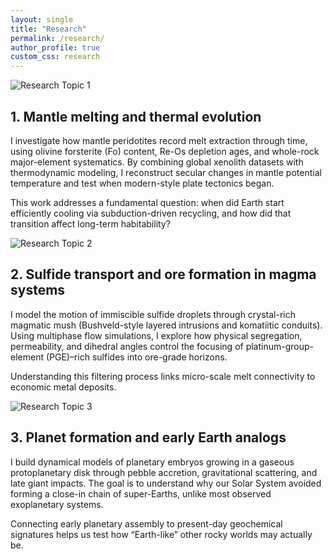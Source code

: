 ```yaml
---
layout: single
title: "Research"
permalink: /research/
author_profile: true
custom_css: research
---
```



<div class="research-section">

  <!-- Section 1 -->
  <div class="research-block research-left">
    <div class="research-img">
      <img src="{{ '/images/research/research1.jpg' | relative_url }}" alt="Research Topic 1">
    </div>
    <div class="research-text">
      <h2>1. Mantle melting and thermal evolution</h2>
      <p>
      I investigate how mantle peridotites record melt extraction through time, using olivine forsterite (Fo) content,
      Re-Os depletion ages, and whole-rock major-element systematics. By combining global xenolith datasets with
      thermodynamic modeling, I reconstruct secular changes in mantle potential temperature and test when modern-style
      plate tectonics began.
      </p>
      <p>
      This work addresses a fundamental question: when did Earth start efficiently cooling via subduction-driven
      recycling, and how did that transition affect long-term habitability?
      </p>
    </div>
  </div>

  <!-- Section 2 -->
  <div class="research-block research-right">
    <div class="research-img">
      <img src="{{ '/images/research/research2.jpg' | relative_url }}" alt="Research Topic 2">
    </div>
    <div class="research-text">
      <h2>2. Sulfide transport and ore formation in magma systems</h2>
      <p>
      I model the motion of immiscible sulfide droplets through crystal-rich magmatic mush (Bushveld-style layered
      intrusions and komatiitic conduits). Using multiphase flow simulations, I explore how physical segregation,
      permeability, and dihedral angles control the focusing of platinum-group-element (PGE)–rich sulfides into
      ore-grade horizons.
      </p>
      <p>
      Understanding this filtering process links micro-scale melt connectivity to economic metal deposits.
      </p>
    </div>
  </div>

  <!-- Section 3 -->
  <div class="research-block research-left">
    <div class="research-img">
      <img src="{{ '/images/research/research2.jpg' | relative_url }}" alt="Research Topic 3">
    </div>
    <div class="research-text">
      <h2>3. Planet formation and early Earth analogs</h2>
      <p>
      I build dynamical models of planetary embryos growing in a gaseous protoplanetary disk through pebble accretion,
      gravitational scattering, and late giant impacts. The goal is to understand why our Solar System avoided forming
      a close-in chain of super-Earths, unlike most observed exoplanetary systems.
      </p>
      <p>
      Connecting early planetary assembly to present-day geochemical signatures helps us test how “Earth-like” other
      rocky worlds may actually be.
      </p>
    </div>
  </div>

</div>
